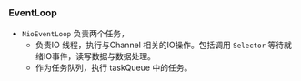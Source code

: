 ### EventLoop
- `NioEventLoop` 负责两个任务，
    -  负责IO 线程，执行与Channel 相关的IO操作。包括调用 `Selector` 等待就绪IO事件，读写数据与数据处理。
    - 作为任务队列，执行 taskQueue 中的任务。